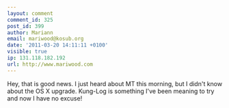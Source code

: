 ```yaml
---
layout: comment
comment_id: 325
post_id: 399
author: Mariann
email: mariwood@kosub.org
date: '2011-03-20 14:11:11 +0100'
visible: true
ip: 131.118.182.192
url: http://www.mariwood.com
---
```

Hey, that is good news.  I just heard about MT this morning, but I didn't know about the OS X upgrade.  Kung-Log is something I've been meaning to try and now I have no excuse!

